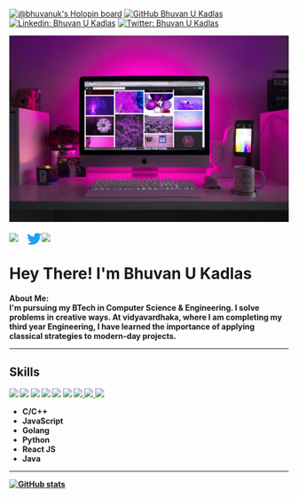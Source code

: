 [![@bhuvanuk's Holopin board](https://holopin.io/api/user/board?user=bhuvanuk)](https://holopin.io/@bhuvanuk)
[![GitHub Bhuvan U Kadlas](https://img.shields.io/github/followers/bhuvan2002?label=follow&style=social)](https://github.com/bhuvan2002)
[![Linkedin: Bhuvan U Kadlas](https://img.shields.io/badge/-Bhuvan%20Kadlas-blue?style=flat-square&logo=Linkedin&logoColor=white&link=https://www.linkedin.com/in/bhuvan-u-kadlas-524b3810b/)](https://www.linkedin.com/in/bhuvan-u-kadlas-524b3810b/)
[![Twitter: Bhuvan U Kadlas](https://img.shields.io/twitter/follow/BKadlas?style=social)](https://twitter.com/BKadlas)

<div align="center">
  <a href="www.github/2002.com" target="_blank" ><img src="github-banner.png" alt="Bhuvan U Kadlas"></a>
  <br><br>
<a href="https://www.linkedin.com/in/bhuvan-u-kadlas-524b3810b/" target="_blank" >
  <img align="left" width="32px" src="https://img.icons8.com/fluent/48/000000/linkedin.png"/>
</a>
<a href="https://twitter.com/BKadlas" target="_blank" >
  <img align="left" width="26px" src="Twitter-Logo.png" />
</a>

<a href="mailto:bhuvanumesh123@gmail.com" target="_blank" >
  <img align="left" width="32px" src="https://img.icons8.com/doodle/48/000000/gmail-new.png" />
</a>
  
</div>
<br>
<!-- <img src="https://github.com/TheDudeThatCode/TheDudeThatCode/blob/master/Assets/Hi.gif" width="15px"> -->
<h1>Hey There! I'm Bhuvan U Kadlas</h1>
<b><p> About Me: <br>
I'm pursuing my BTech in Computer Science & Engineering. I solve problems in creative ways. At vidyavardhaka, where I am completing my third year Engineering, I have learned the importance of applying classical strategies to modern-day projects.

</p>
<hr>
<!--  <img src = "https://media2.giphy.com/media/QssGEmpkyEOhBCb7e1/giphy.gif?cid=ecf05e47a0n3gi1bfqntqmob8g9aid1oyj2wr3ds3mg700bl&rid=giphy.gif" width = "15px">  -->
<h2> Skills </h2>
<a href=https://github.com/bhuvan2002><img width ='32px' src ='https://raw.githubusercontent.com/rahulbanerjee26/githubAboutMeGenerator/main/icons/cpp.svg'></a>
<a href=https://github.com/bhuvan2002><img width ='32px' src ='https://raw.githubusercontent.com/rahulbanerjee26/githubAboutMeGenerator/main/icons/html.svg'></a>
<a href=https://github.com/bhuvan2002><img width ='32px' src ='https://raw.githubusercontent.com/rahulbanerjee26/githubAboutMeGenerator/main/icons/css.svg'></a>
<a href=https://github.com/bhuvan2002><img width ='32px' src ='https://raw.githubusercontent.com/rahulbanerjee26/githubAboutMeGenerator/main/icons/javascript.svg'></a>
<a href=https://github.com/bhuvan2002><img width ='32px' src ='https://raw.githubusercontent.com/rahulbanerjee26/githubAboutMeGenerator/main/icons/reactjs.svg'></a>
<a href=https://github.com/bhuvan2002><img width ='32px' src ='https://raw.githubusercontent.com/rahulbanerjee26/githubAboutMeGenerator/main/icons/linux.svg'></a>
<a href=https://github.com/bhuvan2002><img width ='32px' src ='https://raw.githubusercontent.com/rahulbanerjee26/githubAboutMeGenerator/main/icons/github.svg'> </a>
<a href=https://github.com/bhuvan2002><img width ='32px' src ='https://raw.githubusercontent.com/rahulbanerjee26/githubAboutMeGenerator/main/icons/figma.svg'> </a>
<a href=https://github.com/bhuvan2002><img width ='32px' src ='https://www.vectorlogo.zone/logos/netlify/netlify-icon.svg'> </a>

 + C/C++
 + JavaScript
 + Golang
 + Python
 + React JS
 + Java
<hr>
<div align>

[![GitHub stats](https://github-readme-stats.vercel.app/api?username=bhuvan2002&show_icons=true&theme=tokyonight&line_height=27)](https://github.com/bhuvan2002)
<!-- [![Top Langs](https://github-readme-stats.vercel.app/api/top-langs/?username=aniruddhabagal&layout=compact&theme=tokyonight&line_height=27)](https://github.com/aniruddhabagal/github-readme-stats) -->
<!-- ![Github Contribution Graph](https://activity-graph.herokuapp.com/graph?username=aniruddhabagal&bg_color=1a1b26&color=73daca&line=7dcfff&point=bb9af7&area=true&hide_border=true)<br> -->
</div>

</b>
